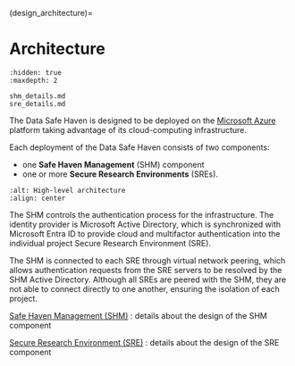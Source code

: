 (design_architecture)=

# Architecture

```{toctree}
:hidden: true
:maxdepth: 2

shm_details.md
sre_details.md
```

The Data Safe Haven is designed to be deployed on the [Microsoft Azure](https://azure.microsoft.com/en-gb/) platform taking advantage of its cloud-computing infrastructure.

Each deployment of the Data Safe Haven consists of two components:

- one **Safe Haven Management** (SHM) component
- one or more **Secure Research Environments** (SREs).

```{image} safe_haven_architecture.png
:alt: High-level architecture
:align: center
```

The SHM controls the authentication process for the infrastructure.
The identity provider is Microsoft Active Directory, which is synchronized with Microsoft Entra ID to provide cloud and multifactor authentication into the individual project Secure Research Environment (SRE).

The SHM is connected to each SRE through virtual network peering, which allows authentication requests from the SRE servers to be resolved by the SHM Active Directory.
Although all SREs are peered with the SHM, they are not able to connect directly to one another, ensuring the isolation of each project.

[Safe Haven Management (SHM)](shm_details.md)
: details about the design of the SHM component

[Secure Research Environment (SRE)](sre_details.md)
: details about the design of the SRE component
